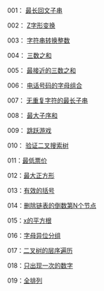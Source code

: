  001： <a href="001_最长回文子串.md">最长回文子串</a>

 002： <a href="002_Z字形变换.md">Z字形变换</a>

 003： <a href="003_字符串转换整数.md">字符串转换整数</a>

 004： <a href="004_三数之和.md">三数之和</a>

 005： <a href="005_最接近的三数之和.md">最接近的三数之和</a>

 006： <a href="006_电话号码的字母组合.md">电话号码的字母组合</a>

 007： <a href="007_无重复字符的最长子串.md">无重复字符的最长子串</a>

 008： <a href="008_最大子序和.md">最大子序和</a>

 009： <a href="009_跳跃游戏.md">跳跃游戏</a>

010： <a href="010_验证二叉搜索树.md">验证二叉搜索树</a>

011：<a href="011_最低票价.md">最低票价</a>

012：<a href="012_最大正方形.md">最大正方形</a>

013：<a href="013_有效的括号.md">有效的括号</a>

014：<a href="014_删除链表的倒数第N个节点.md">删除链表的倒数第N个节点</a>

015：<a href="015_x的平方根.md">x的平方根</a>

016：<a href="016_字母异位分组.md">字母异位分组</a>

017：<a href="017_二叉树的层序遍历.md">二叉树的层序遍历</a>

018：<a href="018_只出现一次的数字.md">只出现一次的数字</a>

019：<a href="019_全排列.md">全排列</a>